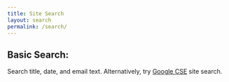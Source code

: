 ```yaml
---
title: Site Search
layout: search
permalink: /search/
---
```


## Basic Search:

<p class="text-muted">Search title, date, and email text. Alternatively, try <a href="{{ '/search/google-search.html' | relative_url }}">Google CSE</a> site search.</p>
